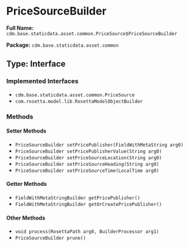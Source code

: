 # PriceSourceBuilder

**Full Name:** `cdm.base.staticdata.asset.common.PriceSource$PriceSourceBuilder`

**Package:** `cdm.base.staticdata.asset.common`

## Type: Interface

### Implemented Interfaces

- `cdm.base.staticdata.asset.common.PriceSource`
- `com.rosetta.model.lib.RosettaModelObjectBuilder`

### Methods

#### Setter Methods

- `PriceSourceBuilder setPricePublisher(FieldWithMetaString arg0)`
- `PriceSourceBuilder setPricePublisherValue(String arg0)`
- `PriceSourceBuilder setPriceSourceLocation(String arg0)`
- `PriceSourceBuilder setPriceSourceHeading(String arg0)`
- `PriceSourceBuilder setPriceSourceTime(LocalTime arg0)`

#### Getter Methods

- `FieldWithMetaStringBuilder getPricePublisher()`
- `FieldWithMetaStringBuilder getOrCreatePricePublisher()`

#### Other Methods

- `void process(RosettaPath arg0, BuilderProcessor arg1)`
- `PriceSourceBuilder prune()`

